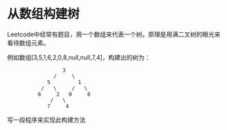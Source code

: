 # 从数组构建树
Leetcode中经常有题目，用一个数组来代表一个树。原理是用满二叉树的眼光来看待数组元素。

例如数组[3,5,1,6,2,0,8,null,null,7,4]，构建出的树为：

```
                  3
               /     \
             5         1
           /   \     /   \
          6     2   0     8
              /   \
             7     4
```

写一段程序来实现此构建方法
